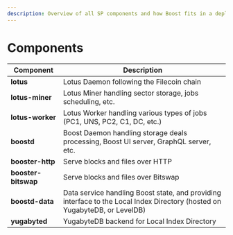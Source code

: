 ```yaml
---
description: Overview of all SP components and how Boost fits in a deployment
---
```


# Components

| Component           | Description                                                                                                                |
| ------------------- | -------------------------------------------------------------------------------------------------------------------------- |
| **lotus**           | Lotus Daemon following the Filecoin chain                                                                                  |
| **lotus-miner**     | Lotus Miner handling sector storage, jobs scheduling, etc.                                                                 |
| **lotus-worker**    | Lotus Worker handling various types of jobs (PC1, UNS, PC2, C1, DC, etc.)                                                  |
| **boostd**          | Boost Daemon handling storage deals processing, Boost UI server, GraphQL server, etc.                                      |
| **booster-http**    | Serve blocks and files over HTTP                                                                                           |
| **booster-bitswap** | Serve blocks and files over Bitswap                                                                                        |
| **boostd-data**     | Data service handling Boost state, and providing interface to the Local Index Directory (hosted on YugabyteDB, or LevelDB) |
| **yugabyted**       | YugabyteDB backend for Local Index Directory                                                                               |
